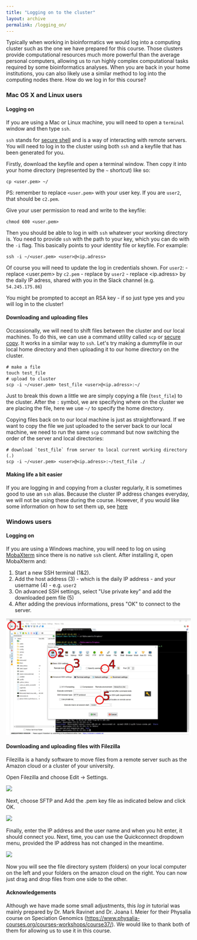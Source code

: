 ```yaml
---
title: "Logging on to the cluster"
layout: archive
permalink: /logging_on/
---
```


Typically when working in bioinformatics we would log into a computing cluster such as the one we have prepared for this course. Those clusters provide computational resources  much more powerful than the average personal computers, allowing us to run highly complex computational tasks required by some bioinformatics analyses. When you are back in your home institutions, you can also likely use a similar method to log into the computing nodes there. How do we log in for this course? 

### Mac OS X and Linux users

#### Logging on

If you are using a Mac or Linux machine, you will need to open a `terminal` window and then type `ssh`.

`ssh` stands for [secure shell](https://en.wikipedia.org/wiki/Secure_Shell) and is a way of interacting with remote servers. You will need to log in to the cluster using both `ssh` and a keyfile that has been generated for you.

Firstly, download the keyfile and open a terminal window. Then copy it into your home directory (represented by the `~` shortcut) like so:

```shell
cp <user.pem> ~/
```  

PS: remember to replace `<user.pem>` with your user key. If you are `user2`, that should be `c2.pem`.

Give your user permission to read and write to the keyfile:  

```shell
chmod 600 <user.pem> 
``` 

Then you should be able to log in with `ssh` whatever your working directory is. You need to provide `ssh` with the path to your key, which you can do with the `-i` flag. This basically points to your identity file or keyfile. For example:

```shell
ssh -i ~/<user.pem> <user>@<ip.adress> 
```

Of course you will need to update the log in credentials shown. For `user2`:
    - replace <user.pem> by `c2.pem`
    - replace <user> by `user2`
    - replace <ip.adress> by the daily IP adress, shared with you in the Slack channel (e.g. `54.245.175.86`)

You might be prompted to accept an RSA key - if so just type yes and you will log in to the cluster!

#### Downloading and uploading files

Occassionally, we will need to shift files between the cluster and our local machines. To do this, we can use a command utility called `scp` or [secure copy](https://en.wikipedia.org/wiki/Secure_copy). It works in a similar way to `ssh`. Let's try making a dummyfile in our local home directory and then uploading it to our home directory on the cluster.

```shell
# make a file
touch test_file
# upload to cluster
scp -i ~/<user.pem> test_file <user>@<ip.adress>:~/
```
Just to break this down a little we are simply copying a file (`test_file`) to the cluster. After the `:` symbol, we are specifying where on the cluster we are placing the file, here we use `~/` to specify the home directory.

Copying files back on to our local machine is just as straightforward. If we want to copy the file we just uploaded to the server back to our local machine, we need to run the same `scp` command but now switching the order of the server and local directories:

```shell
# download `test_file` from server to local current working directory (.)
scp -i ~/<user.pem> <user>@<ip.adress>:~/test_file ./
```

#### Making life a bit easier

If you are logging in and copying from a cluster regularly, it is sometimes good to use an `ssh` alias. Because the cluster IP address changes everyday, we will not be using these during the course. However, if you would like some information on how to set them up, see [here](https://markravinet.github.io/CEES_tips_&_tricks.html)

### Windows users

#### Logging on

If you are using a Windows machine, you will need to log on using [MobaXterm](http://mobaxterm.mobatek.net) since there is no native `ssh` client. After installing it, open MobaXterm and:

1. Start a new SSH terminal (1&2).
2. Add the host address (3) - which is the daily IP address - and your username (4) - e.g. `user2`
3. On advanced SSH settings, select "Use private key" and add the downloaded pem file (5)
4. After adding the previous informations, press "OK" to connect to the server.

![](/images/mobaxterm_tutorial.PNG)

#### Downloading and uploading files with Filezilla

Filezilla is a handy software to move files from a remote server such as the Amazon cloud or a cluster of your university.

Open Filezilla and choose Edit -> Settings.

![](/images/putty/fig10.png)

Next, choose SFTP and Add the .pem key file as indicated below and click OK.

![](/images/putty/fig11.png)

Finally, enter the IP address and the user name and when you hit enter, it should connect you. Next, time, you can use the Quickconnect dropdown menu, provided the IP address has not changed in the meantime.

![](/images/putty/fig12.png)

Now you will see the file directory system (folders) on your local computer on the left and your folders on the amazon cloud on the right. You can now just drag and drop files from one side to the other.  

#### Acknowledgements  
Although we have made some small adjustments, this *log in* tutorial was mainly prepared by Dr. Mark Ravinet and Dr. Joana I. Meier for their Physalia course on Speciation Genomics (https://www.physalia-courses.org/courses-workshops/course37/). We would like to thank both of them for allowing us to use it in this course. 
